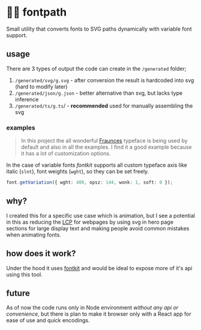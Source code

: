# 🐱‍🏍 fontpath

Small utility that converts fonts to SVG paths dynamically with variable font support.

## usage

There are 3 types of output the code can create in the `/generated` folder;

1. `/generated/svg/g.svg` - after conversion the result is hardcoded into svg (hard to modify later)
2. `/generated/json/g.json` - better alternative than svg, but lacks type inference
3. `/generated/ts/g.ts`/ - **recommended** used for manually assembling the svg

### examples

> In this project the all wonderful [Fraunces](https://fonts.google.com/specimen/Fraunces) typeface is being used by default and also in all the examples. I find it a good example because it has a lot of customization options.

In the case of variable fonts *fontkit* supports all custom typeface axis like italic (`slnt`), font weights (`wght`), so they can be set freely.

```ts
font.getVariation({ wght: 400, opsz: 144, wonk: 1, soft: 0 });
```



## why?

I created this for a specific use case which is animation, but I see a potential in this as reducing the [LCP](https://web.dev/optimize-lcp/) for webpages by using svg in hero page sections for large display text and making people avoid common mistakes when animating fonts.

## how does it work?

Under the hood it uses [fontkit](https://github.com/foliojs/fontkit) and would be ideal to expose more of it's api using this tool.


## future

As of now the code runs only in Node environment *without any api or convenience*, but there is plan to make it browser only with a React app for ease of use and quick encodings.
